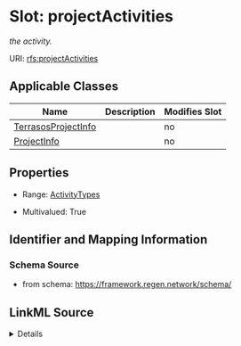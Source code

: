 

# Slot: projectActivities


_the activity._



URI: [rfs:projectActivities](https://framework.regen.network/schema/projectActivities)



<!-- no inheritance hierarchy -->





## Applicable Classes

| Name | Description | Modifies Slot |
| --- | --- | --- |
| [TerrasosProjectInfo](TerrasosProjectInfo.md) |  |  no  |
| [ProjectInfo](ProjectInfo.md) |  |  no  |







## Properties

* Range: [ActivityTypes](ActivityTypes.md)

* Multivalued: True





## Identifier and Mapping Information







### Schema Source


* from schema: https://framework.regen.network/schema/




## LinkML Source

<details>
```yaml
name: projectActivities
description: the activity.
from_schema: https://framework.regen.network/schema/
rank: 1000
slot_uri: rfs:projectActivities
multivalued: true
alias: projectActivities
domain_of:
- ProjectInfo
range: ActivityTypes

```
</details>